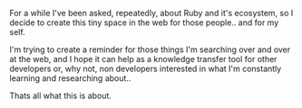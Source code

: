 For a while I've been asked, repeatedly, about Ruby and it's ecosystem, so I decide to create this tiny space in the web for those people.. and for my self. 

I'm trying to create a reminder for those things I'm searching over and over at the web, and I hope it can help as a knowledge transfer tool for other developers or, why not, non developers interested in what I'm constantly learning and researching about..

Thats all what this is about.